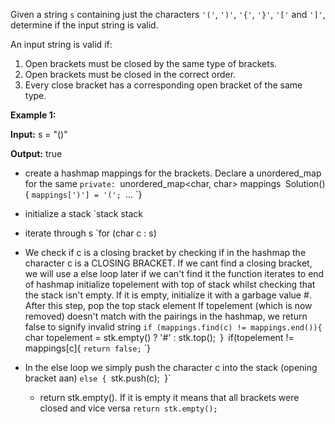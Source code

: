Given a string `s` containing just the characters `'('`, `')'`, `'{'`, `'}'`, `'['` and `']'`, determine if the input string is valid.

An input string is valid if:

1. Open brackets must be closed by the same type of brackets.
2. Open brackets must be closed in the correct order.
3. Every close bracket has a corresponding open bracket of the same type.

**Example 1:**

**Input:** s = "()"

**Output:** true

- create a hashmap mappings for the brackets. Declare a unordered_map for the same
`private:
`unordered_map<char, char> mappings`
 `Solution(){
	 `mappings[')'] = '(';
	  `...
  `}

- initialize a stack
  `stack<char> stack 
  
- iterate through s 
  `for (char c : s)
  
- We check if c is a closing bracket by checking if in the hashmap the character c is a CLOSING BRACKET. If we cant find a closing bracket, we will use a else loop later
  if we can't find it the function iterates to end of hashmap
  initialize topelement with top of stack whilst checking that the stack isn't empty. 
  If it is empty, initialize it with a garbage value #. 
  After this step, pop the top stack element
  If topelement (which is now removed) doesn't match with the pairings in the hashmap, we return false to signify invalid string
  `if (mappings.find(c) != mappings.end()){
  `char topelement = stk.empty() ? '#' : stk.top();`
  `}`
  `if(topelement != mappings[c]{
  `return false;`
  `}

- In the else loop we simply push the character c into the stack (opening bracket aan)
  `else {
  `stk.push(c);`
  `}`
  
  - return stk.empty(). If it is empty it means that all brackets were closed and vice versa
    `return stk.empty();`
  
